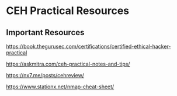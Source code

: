 # CEH Practical Resources

## Important Resources

https://book.thegurusec.com/certifications/certified-ethical-hacker-practical

https://askmitra.com/ceh-practical-notes-and-tips/

https://nx7.me/posts/cehreview/

https://www.stationx.net/nmap-cheat-sheet/
